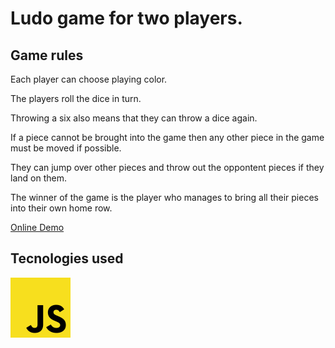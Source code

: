 # Ludo game for two players.

## Game rules

Each player can choose playing color. 

The players roll the dice in turn. 

Throwing a six also means that they can throw a dice again. 

If a piece cannot be brought into the game then any other piece in the game must be moved if possible. 

They can jump over other pieces and throw out the oppontent pieces if they land on them. 

The winner of the game is the player who manages to bring all their pieces into their own home row.


[Online Demo](https://vesnabozic.github.io/ludo-game/)

## Tecnologies used

![technologies](/assets/javascript.png)
